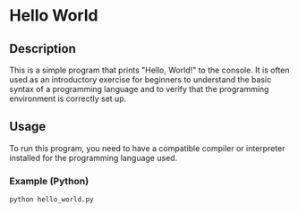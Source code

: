 # Hello World

## Description
This is a simple program that prints "Hello, World!" to the console. It is often used as an introductory exercise for beginners to understand the basic syntax of a programming language and to verify that the programming environment is correctly set up.

## Usage
To run this program, you need to have a compatible compiler or interpreter installed for the programming language used.

### Example (Python)
```bash
python hello_world.py
